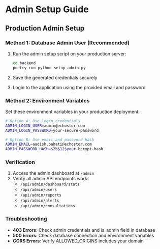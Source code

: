 # Admin Setup Guide

## Production Admin Setup

### Method 1: Database Admin User (Recommended)

1. Run the admin setup script on your production server:
   ```bash
   cd backend
   poetry run python setup_admin.py
   ```

2. Save the generated credentials securely

3. Login to the application using the provided email and password

### Method 2: Environment Variables

Set these environment variables in your production deployment:

```bash
# Option A: Use login credentials
ADMIN_LOGIN_USER=admin@echostor.com
ADMIN_LOGIN_PASSWORD=your-secure-password

# Option B: Use email and password hash
ADMIN_EMAIL=aadish.bahati@echostor.com
ADMIN_PASSWORD_HASH=$2b$12$your-bcrypt-hash
```

### Verification

1. Access the admin dashboard at `/admin`
2. Verify all admin API endpoints work:
   - `/api/admin/dashboard/stats`
   - `/api/admin/users`
   - `/api/admin/reports`
   - `/api/admin/alerts`
   - `/api/admin/consultations`

### Troubleshooting

- **403 Errors**: Check admin credentials and is_admin field in database
- **500 Errors**: Check database connection and environment variables
- **CORS Errors**: Verify ALLOWED_ORIGINS includes your domain
